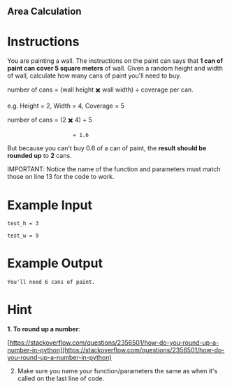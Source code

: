 ## Area Calculation

# Instructions

You are painting a wall. The instructions on the paint can says that **1 can of paint can cover 5 square meters** of wall. Given a random height and width of wall, calculate how many cans of paint you'll need to buy.

number of cans = (wall height ✖️ wall width) ÷ coverage per can. 

e.g. Height = 2, Width = 4, Coverage = 5

number of cans = (2 ✖️ 4) ÷ 5 

                         = 1.6

But because you can't buy 0.6 of a can of paint, the **result should be rounded up** to **2** cans. 

IMPORTANT: Notice the name of the function and parameters must match those on line 13 for the code to work.

# Example Input

```
test_h = 3
```

```
test_w = 9
```

# Example Output

```
You'll need 6 cans of paint.
```

   

# Hint

**1. To round up a number**: 

[https://stackoverflow.com/questions/2356501/how-do-you-round-up-a-number-in-python](https://stackoverflow.com/questions/2356501/how-do-you-round-up-a-number-in-python)

2. Make sure you name your function/parameters the same as when it's called on the last line of code. 
